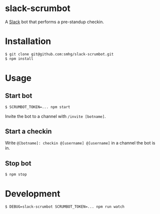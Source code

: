 slack-scrumbot
==============
A [Slack](https://www.slack.com/) bot that performs a pre-standup checkin.

# Installation
```bash
$ git clone git@github.com:smhg/slack-scrumbot.git
$ npm install
```

# Usage
## Start bot
```bash
$ SCRUMBOT_TOKEN=... npm start
```
Invite the bot to a channel with `/invite [botname]`.

## Start a checkin
Write `@[botname]: checkin @[username] @[username]` in a channel the bot is in.

## Stop bot
```bash
$ npm stop
```

# Development
```bash
$ DEBUG=slack-scrumbot SCRUMBOT_TOKEN=... npm run watch
```
